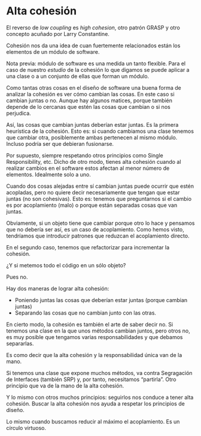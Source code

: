 # Alta cohesión

El reverso de _low coupling_ es _high cohesion_, otro patrón GRASP y otro concepto acuñado por Larry Constantine.

Cohesión nos da una idea de cuan fuertemente relacionados están los elementos de un módulo de software.

Nota previa: módulo de software es una medida un tanto flexible. Para el caso de nuestro _estudio_ de la cohesión lo que digamos se puede aplicar a una clase o a un conjunto de ellas que forman un módulo.

Como tantas otras cosas en el diseño de software una buena forma de analizar la cohesión es ver cómo cambian las cosas. En este caso si cambian juntas o no. Aunque hay algunos matices, porque también depende de lo cercanas que estén las cosas que cambian o si nos perjudica.

Así, las cosas que cambian juntas deberían estar juntas. Es la primera heurística de la cohesión. Esto es: si cuando cambiamos una clase tenemos que cambiar otra, posiblemente ambas pertenecen al mismo módulo. Incluso podría ser que debieran fusionarse.

Por supuesto, siempre respetando otros principios como Single Responsibility, etc. Dicho de otro modo, tienes alta cohesión cuando al realizar cambios en el software estos afectan al menor número de elementos. Idealmente solo a uno.

Cuando dos cosas alejadas entre sí cambian juntas puede ocurrir que estén acopladas, pero no quiere decir necesariamente que tengan que estar juntas (no son cohesivas). Esto es: tenemos que preguntarnos si el cambio es por acoplamiento (malo) o porque están separadas cosas que van juntas.

Obviamente, si un objeto tiene que cambiar porque otro lo hace y pensamos que no debería ser así, es un caso de acoplamiento. Como hemos visto, tendríamos que introducir patrones que reduzcan el acoplamiento directo.

En el segundo caso, tenemos que refactorizar para incrementar la cohesión.

¿Y si metemos todo el código en un sólo objeto?

Pues no.

Hay dos maneras de lograr alta cohesión:

* Poniendo juntas las cosas que deberían estar juntas (porque cambian juntas)
* Separando las cosas que no cambian junto con las otras.

En cierto modo, la cohesión es también el arte de saber decir no. Si tenemos una clase en la que unos métodos cambian juntos, pero otros no, es muy posible que tengamos varias responsabilidades y que debamos separarlas.

Es como decir que la alta cohesión y la responsabilidad única van de la mano. 

Si tenemos una clase que expone muchos métodos, va contra Segragación de Interfaces (también SRP) y, por tanto, necesitamos “partirla”. Otro principio que va de la mano de la alta cohesión.

Y lo mismo con otros muchos principios: seguirlos nos conduce a tener alta cohesión. Buscar la alta cohesión nos ayuda a respetar los principios de diseño.

Lo mismo cuando buscamos reducir al máximo el acoplamiento. Es un círculo virtuoso.